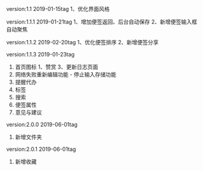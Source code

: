 version:1.1 2019-01-15tag
1、优化界面风格

version:1.1.1 2019-01-21tag
1、增加便签返回、后台自动保存
2、新增便签输入框自动聚焦

version:1.1.2 2019-02-20tag
1、优化便签排序
2、新增便签分享

version:1.1.3 2019-01-23tag
1. 首页图标
1、赞赏
3、更新日志页面
4. 网络失败重新编辑功能 - 停止输入存储功能
6. 提醒代办
7. 标签
8. 搜索
9. 便签属性
10. 意见与建议

version:2.0.0 2019-06-01tag
1. 新增文件夹

version:2.0.1 2019-06-01tag
1. 新增收藏